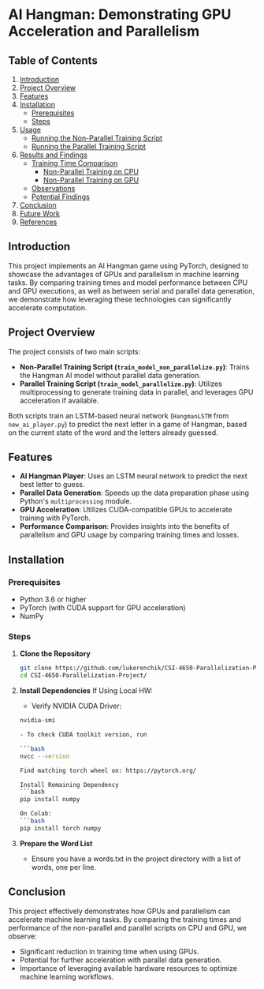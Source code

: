 # AI Hangman: Demonstrating GPU Acceleration and Parallelism

## Table of Contents

1. [Introduction](#introduction)
2. [Project Overview](#project-overview)
3. [Features](#features)
4. [Installation](#installation)
   - [Prerequisites](#prerequisites)
   - [Steps](#steps)
5. [Usage](#usage)
   - [Running the Non-Parallel Training Script](#running-the-non-parallel-training-script)
   - [Running the Parallel Training Script](#running-the-parallel-training-script)
6. [Results and Findings](#results-and-findings)
   - [Training Time Comparison](#training-time-comparison)
     - [Non-Parallel Training on CPU](#non-parallel-training-on-cpu)
     - [Non-Parallel Training on GPU](#non-parallel-training-on-gpu)
   - [Observations](#observations)
   - [Potential Findings](#potential-findings)
7. [Conclusion](#conclusion)
8. [Future Work](#future-work)
9. [References](#references)

## Introduction

This project implements an AI Hangman game using PyTorch, designed to showcase the advantages of GPUs and parallelism in machine learning tasks. By comparing training times and model performance between CPU and GPU executions, as well as between serial and parallel data generation, we demonstrate how leveraging these technologies can significantly accelerate computation.

## Project Overview

The project consists of two main scripts:

- **Non-Parallel Training Script (`train_model_non_parallelize.py`)**: Trains the Hangman AI model without parallel data generation.
- **Parallel Training Script (`train_model_parallelize.py`)**: Utilizes multiprocessing to generate training data in parallel, and leverages GPU acceleration if available.

Both scripts train an LSTM-based neural network (`HangmanLSTM` from `new_ai_player.py`) to predict the next letter in a game of Hangman, based on the current state of the word and the letters already guessed.

## Features

- **AI Hangman Player**: Uses an LSTM neural network to predict the next best letter to guess.
- **Parallel Data Generation**: Speeds up the data preparation phase using Python's `multiprocessing` module.
- **GPU Acceleration**: Utilizes CUDA-compatible GPUs to accelerate training with PyTorch.
- **Performance Comparison**: Provides insights into the benefits of parallelism and GPU usage by comparing training times and losses.

## Installation

### Prerequisites

- Python 3.6 or higher
- PyTorch (with CUDA support for GPU acceleration)
- NumPy

### Steps

1. **Clone the Repository**

   ```bash
   git clone https://github.com/lukerenchik/CSI-4650-Parallelization-Project/
   cd CSI-4650-Parallelization-Project/
   

2. **Install Dependencies**
   If Using Local HW:

   - Verify NVIDIA CUDA Driver:
   
   ```bash
   nvidia-smi

   - To check CUDA toolkit version, run
   
   ```bash 
   nvcc --version
   
   Find matching torch wheel on: https://pytorch.org/
   
   Install Remaining Dependency
   ```bash
   pip install numpy

   On Colab:
   ```bash
   pip install torch numpy
   
3. **Prepare the Word List**
    - Ensure you have a words.txt in the project directory with a list of words, one per line.



## Conclusion

This project effectively demonstrates how GPUs and parallelism can accelerate machine learning tasks.
By comparing the training times and performance of the non-parallel and parallel scripts on CPU and GPU, we observe:

- Significant reduction in training time when using GPUs.
- Potential for further acceleration with parallel data generation.
- Importance of leveraging available hardware resources to optimize machine learning workflows.
